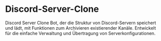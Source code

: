 # Discord-Server-Clone
Discord Server Clone Bot, der die Struktur von Discord-Servern speichert und lädt, mit Funktionen zum Archivieren existierender Kanäle.  Entwickelt für die einfache Verwaltung und Übertragung von Serverkonfigurationen.
